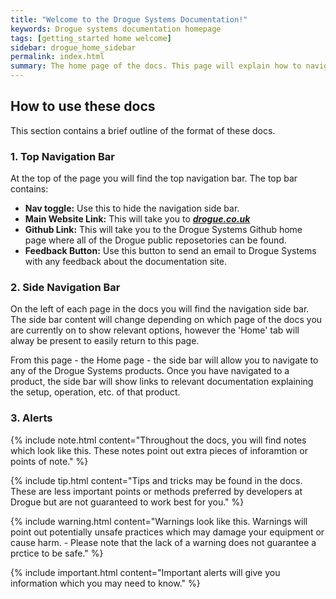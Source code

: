 ```yaml
---
title: "Welcome to the Drogue Systems Documentation!"
keywords: Drogue systems documentation homepage
tags: [getting_started home welcome]
sidebar: drogue_home_sidebar
permalink: index.html
summary: The home page of the docs. This page will explain how to navigate and use the docs effectively.
---
```




## How to use these docs


This section contains a brief outline of the format of these docs.


### 1. Top Navigation Bar

At the top of the page you will find the top navigation bar. The top bar contains:

- **Nav toggle:** Use this to hide the navigation side bar.
- **Main Website Link:** This will take you to <a alt='drogue.co.uk' href='drogue.co.uk'> ***drogue.co.uk*** </a>
- **Github Link:** This will take you to the Drogue Systems Github home page where all of the Drogue public reposetories can be found.
- **Feedback Button:** Use this button to send an email to Drogue Systems with any feedback about the documentation site.


### 2. Side Navigation Bar

On the left of each page in the docs you will find the navigation side bar. The side bar content will change depending on which page of the docs you are currently on to show relevant options, however the 'Home' tab will alway be present to easily return to this page.

From this page - the Home page - the side bar will allow you to navigate to any of the Drogue Systems products. Once you have navigated to a product, the side bar will show links to relevant documentation explaining the setup, operation, etc. of that product.


### 3. Alerts

{% include note.html content="Throughout the docs, you will find notes which look like this. These notes point out extra pieces of inforamtion or points of note." %}

{% include tip.html content="Tips and tricks may be found in the docs. These are less important points or methods preferred by developers at Drogue but are not guaranteed to work best for you." %}

{% include warning.html content="Warnings look like this. Warnings will point out potentially unsafe practices which may damage your equipment or cause harm. - Please note that the lack of a warning does not guarantee a prctice to be safe." %}

{% include important.html content="Important alerts will give you information which you may need to know." %}
